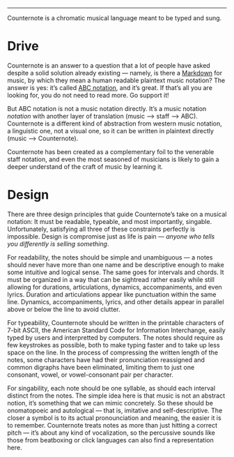 ***

Counternote is a chromatic musical language meant to be typed and sung.

# Drive

Counternote is an answer to a question that a lot of people have asked despite a solid solution already existing — namely, is there a [Markdown][md] for music, by which they mean a human readable plaintext music notation? The answer is yes: it’s called [ABC notation][abc], and it’s great. If that’s all you are looking for, you do not need to read more. Go support it!

But ABC notation is not a music notation directly. It’s a music notation *notation* with another layer of translation (music —> staff —> ABC). Counternote is a different kind of abstraction from western music notation, a linguistic one, not a visual one, so it can be written in plaintext directly (music —> Counternote).

Counternote has been created as a complementary foil to the venerable staff notation, and even the most seasoned of musicians is likely to gain a deeper understand of the craft of music by learning it.

[md]:https://daringfireball.net/projects/markdown/ "John Gruber’s Markdown Spectacular"
[abc]:https://abcnotation.com/ "ABC notation"

# Design

There are three design principles that guide Counternote’s take on a musical notation: It must be readable, typeable, and most importantly, singable. Unfortunately, satisfying all three of these constraints perfectly is impossible. Design is compromise just as life is pain — *anyone who tells you differently is selling something*.

For readability, the notes should be simple and unambiguous — a notes should never have more than one name and be descriptive enough to make some intuitive and logical sense. The same goes for intervals and chords. It must be organized in a way that can be sightread rather easily while still allowing for durations, articulations, dynamics, accompaniments, and even lyrics. Duration and articulations appear like punctuation within the same line. Dynamics, accompaniments, lyrics, and other details appear in parallel above or below the line to avoid clutter. 

For typeability, Counternote should be written in the printable characters of 7-bit ASCII, the American Standard Code for Information Interchange, easily typed by users and interpretted by computers. The notes should require as few keystrokes as possible, both to make typing faster and to take up less space on the line. In the process of compressing the written length of the notes, some characters have had their pronunciation reassigned and common digraphs have been eliminated, limiting them to just one consonant, vowel, or vowel-consonant pair per character.

For singability, each note should be one syllable, as should each interval distinct from the notes. The simple idea here is that music is not an abstract notion, it’s something that we can mimic concretely. So these should be onomatopoeic and autological — that is, imitative and self-descriptive. The closer a symbol is to its actual pronounciation and meaning, the easier it is to remember. Counternote treats notes as more than just hitting a correct pitch — it’s about any kind of vocalization, so the percussive sounds like those from beatboxing or click languages can also find a representation here.

